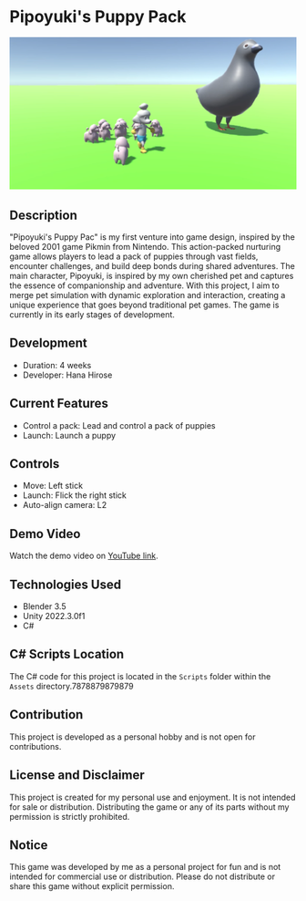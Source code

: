 # Pipoyuki's Puppy Pack

![PipoyukisPuppyPack_Image](https://github.com/HanaHirose/Pipoyuki-Puppy-Pack/blob/main/Images/PipoyukiPuppyPack_image.png)

## Description
"Pipoyuki's Puppy Pac" is my first venture into game design, inspired by the beloved 2001 game Pikmin from Nintendo. This action-packed nurturing game allows players to lead a pack of puppies through vast fields, encounter challenges, and build deep bonds during shared adventures. The main character, Pipoyuki, is inspired by my own cherished pet and captures the essence of companionship and adventure. With this project, I aim to merge pet simulation with dynamic exploration and interaction, creating a unique experience that goes beyond traditional pet games. The game is currently in its early stages of development.

## Development
- Duration: 4 weeks
- Developer: Hana Hirose

## Current Features
- Control a pack: Lead and control a pack of puppies
- Launch: Launch a puppy

## Controls
- Move: Left stick
- Launch: Flick the right stick
- Auto-align camera: L2

## Demo Video
Watch the demo video on [YouTube link](https://www.youtube.com/watch?v=QCrddES0hSE).

## Technologies Used
- Blender 3.5
- Unity 2022.3.0f1
- C#

## C# Scripts Location
The C# code for this project is located in the `Scripts` folder within the `Assets` directory.7878879879879

## Contribution
This project is developed as a personal hobby and is not open for contributions.

## License and Disclaimer
This project is created for my personal use and enjoyment. It is not intended for sale or distribution. Distributing the game or any of its parts without my permission is strictly prohibited.

## Notice
This game was developed by me as a personal project for fun and is not intended for commercial use or distribution. Please do not distribute or share this game without explicit permission.
